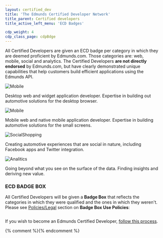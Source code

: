 ```yaml
---
layout: certified_dev
title: 'The Edmunds Certified Developer Network'
title_parent: Certified developers
title_active_left_menu: 'ECD Badges'

cdp_weight: 4
cdp_class_page: cdpBdge
---
```


All Certified Developers are given an ECD badge per category in which they are deemed proficient by Edmunds.com. Those categories are: web, mobile, social and analytics. The Certified Developers **are not directly endorsed** by Edmunds.com, but have clearly demonstrated unique capabilities that help customers build efficient applications using the Edmunds API.

<div class="row-fluid">
  <div class="span3">
    <img src="{{ PATH }}/assets/themes/twitter/img/certified_developer/icon_web.png" alt="Mobile" />
    <p>Desktop web and widget application developer. Expertise in building out automotive solutions for the desktop browser.</p>
  </div>
  <div class="span3">
    <img src="{{ PATH }}/assets/themes/twitter/img/certified_developer/icon_mobile.png" alt="Mobile" />
    <p>Mobile web and native mobile application developer. Expertise in building automotive solutions for the small screens.</p>
  </div>
  <div class="span3">
    <img src="{{ PATH }}/assets/themes/twitter/img/certified_developer/icon_socialShopping.png" alt="SocialShopping" />
    <p>Creating automotive experiences that are social in nature, including Facebook apps and Twitter integration.</p>
  </div>
  <div class="span3">
    <img src="{{ PATH }}/assets/themes/twitter/img/certified_developer/icon_analitics.png" alt="Analitics" />
    <p>Going beyond what you see on the surface of the data. Finding insights and deriving new value.</p>
  </div>
</div>

### ECD BADGE BOX

All Certified Developers will be given a **Badge Box** that reflects the categories in which they were qualified and the ones in which they weren't. Please see [Policies/Legal](/certified-dev/policies.html#badge_use_policies) section on **Badge Box Use Policies**:

<img src="{{ PATH }}/assets/themes/twitter/img/certified_developer/badges.png" alt="" />

<div class="additionalInf">
	<p>If you wish to become an Edmunds Certified Developer, <a href="/certified-dev/get_start.html#certified_developer">follow this process</a>.</p>
</div>




{% comment %}<!-- Smooth scroll to -->{% endcomment %}
<script type="text/javascript" src="{{ PATH }}/assets/themes/twitter/js/scrollTo.js">
</script>
<script type="text/javascript">
	$(function(){

		$(".wrapperAnchors a").on('click', function (element) {
			var thisLink = $(this);
			scrollTo(thisLink);
		});

	});
</script>